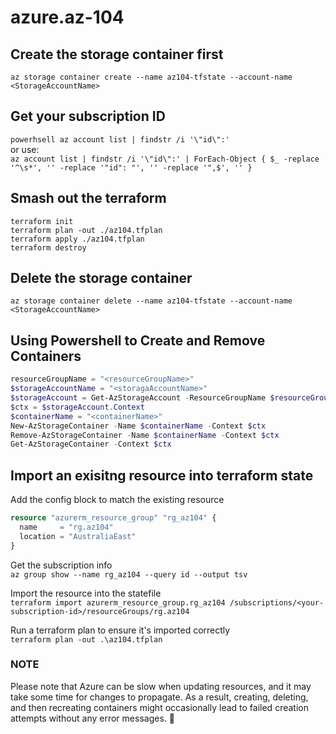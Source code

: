 # azure.az-104

## Create the storage container first

`az storage container create --name az104-tfstate --account-name <StorageAccountName>`  

## Get your subscription ID

```powerhsell az account list | findstr /i '\"id\":'```  
or use:  
`az account list | findstr /i '\"id\":' | ForEach-Object { $_ -replace '^\s*', '' -replace '"id": "', '' -replace '",$', '' }`  

## Smash out the terraform

`terraform init`  
`terraform plan -out ./az104.tfplan`  
`terraform apply ./az104.tfplan`  
`terraform destroy`  

## Delete the storage container

`az storage container delete --name az104-tfstate --account-name <StorageAccountName>`  

## Using Powershell to Create and Remove Containers

```powershell
resourceGroupName = "<resourceGroupName>"                                                                           
$storageAccountName = "<storagaAccountName>"
$storageAccount = Get-AzStorageAccount -ResourceGroupName $resourceGroupName -Name $storageAccountName
$ctx = $storageAccount.Context
$containerName = "<containerName>"
New-AzStorageContainer -Name $containerName -Context $ctx
Remove-AzStorageContainer -Name $containerName -Context $ctx
Get-AzStorageContainer -Context $ctx
```

## Import an exisitng resource into terraform state

Add the config block to match the existing resource  

```terraform
resource "azurerm_resource_group" "rg_az104" {
  name     = "rg.az104"
  location = "AustraliaEast"
}
```  

Get the subscription info  
`az group show --name rg_az104 --query id --output tsv`  

Import the resource into the statefile  
`terraform import azurerm_resource_group.rg_az104 /subscriptions/<your-subscription-id>/resourceGroups/rg.az104`  

Run a terraform plan to ensure it's imported correctly  
`terraform plan -out .\az104.tfplan`

### NOTE

Please note that Azure can be slow when updating resources, and it may take some time for changes to propagate. As a  result, creating, deleting, and then recreating containers might occasionally lead to failed creation attempts without  any error messages. 🤦
